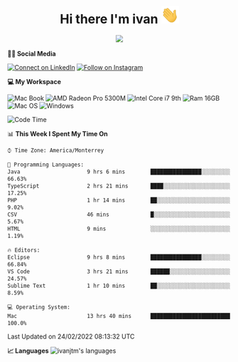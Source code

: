 <h1 align="center">Hi there I'm ivan <img src="https://raw.githubusercontent.com/ABSphreak/ABSphreak/master/gifs/Hi.gif" width="40px" /></h1>
<div align="center">
<img src="http://github-readme-streak-stats.herokuapp.com?user=ivanjtm&hide_border=true&background=00000000&border=FFFFFF00&sideNums=A8A8A8&sideLabels=A8A8A8&currStreakNum=FFC93C&dates=A8A8A8)](https://git.io/streak-stats"/>
</div>

**👦🏻 Social Media**

[![Connect on LinkedIn](https://img.shields.io/badge/LinkedIn-%230077B5.svg?&style=flat-square&logo=linkedin&logoColor=white)](https://www.linkedin.com/in/ivanjtm)
[![Follow on Instagram](https://img.shields.io/badge/Instagram-E4405F?style=flat-square&logo=instagram&logoColor=white)](https://www.instagram.com/ivanjtm)

**💻 My Workspace**

![Mac Book](https://img.shields.io/badge/Apple-MacBook_Pro_2019-999999?style=flat-square&logo=apple&logoColor=white)
![AMD Radeon Pro 5300M](https://img.shields.io/badge/AMD-Radeon_Pro_5300M-ED1C24?style=flat-square&logo=amd&logoColor=white)
![Intel Core i7 9th](https://img.shields.io/badge/Intel-Core_i7_9th-0071C5?style=flat-square&logo=intel&logoColor=white)
![Ram 16GB](https://img.shields.io/badge/RAM-16GB-230071C5?style=flat-square&logoColor=white)
![Mac OS](https://img.shields.io/badge/Mac%20OS-000000?style=flat-square&logo=apple&logoColor=white)
![Windows](https://img.shields.io/badge/Windows-0078D6?style=flat-square&logo=windows&logoColor=white)


<!--START_SECTION:waka-->
![Code Time](http://img.shields.io/badge/Code%20Time-611%20hrs%209%20mins-blue)

📊 **This Week I Spent My Time On** 

```text
⌚︎ Time Zone: America/Monterrey

💬 Programming Languages: 
Java                     9 hrs 6 mins        ████████████████░░░░░░░░░   66.63% 
TypeScript               2 hrs 21 mins       ████░░░░░░░░░░░░░░░░░░░░░   17.25% 
PHP                      1 hr 14 mins        ██░░░░░░░░░░░░░░░░░░░░░░░   9.02% 
CSV                      46 mins             █░░░░░░░░░░░░░░░░░░░░░░░░   5.67% 
HTML                     9 mins              ░░░░░░░░░░░░░░░░░░░░░░░░░   1.19%

🔥 Editors: 
Eclipse                  9 hrs 8 mins        ████████████████░░░░░░░░░   66.84% 
VS Code                  3 hrs 21 mins       ██████░░░░░░░░░░░░░░░░░░░   24.57% 
Sublime Text             1 hr 10 mins        ██░░░░░░░░░░░░░░░░░░░░░░░   8.59%

💻 Operating System: 
Mac                      13 hrs 40 mins      █████████████████████████   100.0%

```


 Last Updated on 24/02/2022 08:13:32 UTC
<!--END_SECTION:waka-->
**📈 Languages**
 ![ivanjtm's languages](https://wakatime.com/share/@ivanjtm/a32f83c6-d0c9-49a4-a5ae-d0440b950377.svg)
